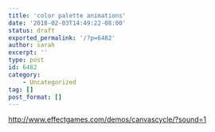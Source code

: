 ```yaml
---
title: 'color palette animations'
date: '2018-02-03T14:49:22-08:00'
status: draft
exported_permalink: '/?p=6482'
author: sarah
excerpt: ''
type: post
id: 6482
category:
    - Uncategorized
tag: []
post_format: []
---
```

http://www.effectgames.com/demos/canvascycle/?sound=1